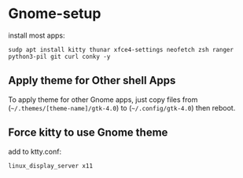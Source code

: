 # Gnome-setup

install most apps:
```
sudp apt install kitty thunar xfce4-settings neofetch zsh ranger python3-pil git curl conky -y
```
## Apply theme for Other shell Apps
To apply theme for other Gnome apps, just copy files from (```~/.themes/[theme-name]/gtk-4.0```) to (```~/.config/gtk-4.0```) then reboot.


## Force kitty to use Gnome theme
add to ktty.conf:
```
linux_display_server x11
```
